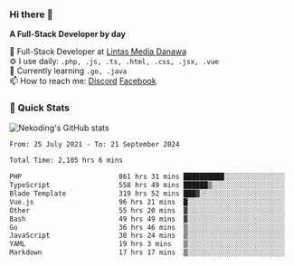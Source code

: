 ### Hi there 👋

**A Full-Stack Developer by day**

🔭 Full-Stack Developer at [Lintas Media Danawa](https://www.lintasmediadanawa.com/)  
⚙️ I use daily: `.php, .js, .ts, .html, .css, .jsx, .vue`  
🌱 Currently learning `.go, .java`  
📫 How to reach me: [Discord](https://discordapp.com/users/984448732999327766)  [Facebook](https://fb.me/tyvandi)  

### 🚀 Quick Stats  

![Nekoding's GitHub stats](https://github-readme-stats.vercel.app/api?username=nekoding&show_icons=true)

<!--START_SECTION:waka-->

```txt
From: 25 July 2021 - To: 21 September 2024

Total Time: 2,105 hrs 6 mins

PHP                        861 hrs 31 mins ██████████░░░░░░░░░░░░░░░   39.88 %
TypeScript                 558 hrs 49 mins ██████▒░░░░░░░░░░░░░░░░░░   25.87 %
Blade Template             319 hrs 52 mins ███▓░░░░░░░░░░░░░░░░░░░░░   14.81 %
Vue.js                     96 hrs 21 mins  █░░░░░░░░░░░░░░░░░░░░░░░░   04.46 %
Other                      55 hrs 20 mins  ▓░░░░░░░░░░░░░░░░░░░░░░░░   02.56 %
Bash                       49 hrs 49 mins  ▓░░░░░░░░░░░░░░░░░░░░░░░░   02.31 %
Go                         36 hrs 46 mins  ▒░░░░░░░░░░░░░░░░░░░░░░░░   01.70 %
JavaScript                 30 hrs 24 mins  ▒░░░░░░░░░░░░░░░░░░░░░░░░   01.41 %
YAML                       19 hrs 3 mins   ▒░░░░░░░░░░░░░░░░░░░░░░░░   00.88 %
Markdown                   17 hrs 17 mins  ▒░░░░░░░░░░░░░░░░░░░░░░░░   00.80 %
```

<!--END_SECTION:waka-->

<!--
**nekoding/nekoding** is a ✨ _special_ ✨ repository because its `README.md` (this file) appears on your GitHub profile.

Here are some ideas to get you started:

- 🔭 I’m currently working on ...
- 🌱 I’m currently learning ...
- 👯 I’m looking to collaborate on ...
- 🤔 I’m looking for help with ...
- 💬 Ask me about ...
- 📫 How to reach me: ...
- 😄 Pronouns: ...
- ⚡ Fun fact: ...
-->

